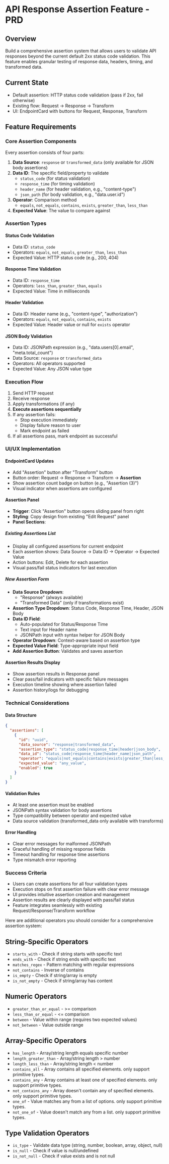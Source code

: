 # API Response Assertion Feature - PRD

## Overview
Build a comprehensive assertion system that allows users to validate API responses beyond the current default 2xx status code validation. This feature enables granular testing of response data, headers, timing, and transformed data.

## Current State
- Default assertion: HTTP status code validation (pass if 2xx, fail otherwise)
- Existing flow: Request → Response → Transform
- UI: EndpointCard with buttons for Request, Response, Transform

## Feature Requirements

### Core Assertion Components
Every assertion consists of four parts:
1. **Data Source**: `response` or `transformed_data` (only available for JSON body assertions)
2. **Data ID**: The specific field/property to validate
   - `status_code` (for status validation)
   - `response_time` (for timing validation)  
   - `header_name` (for header validation, e.g., "content-type")
   - `json_path` (for body validation, e.g., "data.user.id")
3. **Operator**: Comparison method
   - `equals`, `not_equals`, `contains`, `exists`, `greater_than`, `less_than`
4. **Expected Value**: The value to compare against

### Assertion Types

#### Status Code Validation
- Data ID: `status_code`
- Operators: `equals`, `not_equals`, `greater_than`, `less_than`
- Expected Value: HTTP status code (e.g., 200, 404)

#### Response Time Validation  
- Data ID: `response_time`
- Operators: `less_than`, `greater_than`, `equals`
- Expected Value: Time in milliseconds

#### Header Validation
- Data ID: Header name (e.g., "content-type", "authorization")
- Operators: `equals`, `not_equals`, `contains`, `exists`
- Expected Value: Header value or null for `exists` operator

#### JSON Body Validation
- Data ID: JSONPath expression (e.g., "data.users[0].email", "meta.total_count")
- Data Source: `response` or `transformed_data`
- Operators: All operators supported
- Expected Value: Any JSON value type

### Execution Flow
1. Send HTTP request
2. Receive response
3. Apply transformations (if any)
4. **Execute assertions sequentially**
5. If any assertion fails:
   - Stop execution immediately
   - Display failure reason to user
   - Mark endpoint as failed
6. If all assertions pass, mark endpoint as successful

### UI/UX Implementation

#### EndpointCard Updates
- Add "Assertion" button after "Transform" button
- Button order: Request → Response → Transform → **Assertion**
- Show assertion count badge on button (e.g., "Assertion (3)")
- Visual indicator when assertions are configured

#### Assertion Panel
- **Trigger**: Click "Assertion" button opens sliding panel from right
- **Styling**: Copy design from existing "Edit Request" panel
- **Panel Sections**:

##### Existing Assertions List
- Display all configured assertions for current endpoint
- Each assertion shows: Data Source → Data ID → Operator → Expected Value
- Action buttons: Edit, Delete for each assertion
- Visual pass/fail status indicators for last execution

##### New Assertion Form
- **Data Source Dropdown**: 
  - "Response" (always available)
  - "Transformed Data" (only if transformations exist)
- **Assertion Type Dropdown**: Status Code, Response Time, Header, JSON Body
- **Data ID Field**: 
  - Auto-populated for Status/Response Time
  - Text input for Header name
  - JSONPath input with syntax helper for JSON Body
- **Operator Dropdown**: Context-aware based on assertion type
- **Expected Value Field**: Type-appropriate input field
- **Add Assertion Button**: Validates and saves assertion

#### Assertion Results Display
- Show assertion results in Response panel
- Clear pass/fail indicators with specific failure messages
- Execution timeline showing where assertion failed
- Assertion history/logs for debugging

### Technical Considerations

#### Data Structure
```json
{
  "assertions": [
    {
      "id": "uuid",
      "data_source": "response|transformed_data",
      "assertion_type": "status_code|response_time|header|json_body",
      "data_id": "status_code|response_time|header_name|json_path",
      "operator": "equals|not_equals|contains|exists|greater_than|less_than",
      "expected_value": "any_value",
      "enabled": true
    }
  ]
}
```

#### Validation Rules
- At least one assertion must be enabled
- JSONPath syntax validation for body assertions
- Type compatibility between operator and expected value
- Data source validation (transformed_data only available with transforms)

#### Error Handling
- Clear error messages for malformed JSONPath
- Graceful handling of missing response fields
- Timeout handling for response time assertions
- Type mismatch error reporting

### Success Criteria
- Users can create assertions for all four validation types
- Execution stops on first assertion failure with clear error message
- UI provides intuitive assertion creation and management
- Assertion results are clearly displayed with pass/fail status
- Feature integrates seamlessly with existing Request/Response/Transform workflow


Here are additional operators you should consider for a comprehensive assertion system:

## String-Specific Operators
- `starts_with` - Check if string starts with specific text
- `ends_with` - Check if string ends with specific text  
- `matches_regex` - Pattern matching with regular expressions
- `not_contains` - Inverse of contains
- `is_empty` - Check if string/array is empty
- `is_not_empty` - Check if string/array has content

## Numeric Operators
- `greater_than_or_equal` - >= comparison
- `less_than_or_equal` - <= comparison
- `between` - Value within range (requires two expected values)
- `not_between` - Value outside range

## Array-Specific Operators
- `has_length` - Array/string length equals specific number
- `length_greater_than` - Array/string length > number
- `length_less_than` - Array/string length < number
- `contains_all` - Array contains all specified elements. only support primitive types.
- `contains_any` - Array contains at least one of specified elements. only support primitive types.
- `not_contains_any` - Array doesn't contain any of specified elements. only support primitive types.
- `one_of` - Value matches any from a list of options. only support primitive types.
- `not_one_of` - Value doesn't match any from a list. only support primitive types.

## Type Validation Operators
- `is_type` - Validate data type (string, number, boolean, array, object, null)
- `is_null` - Check if value is null/undefined
- `is_not_null` - Check if value exists and is not null